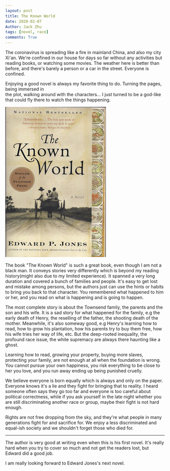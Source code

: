 ```yaml
---
layout: post
title: The Known World
date: 2020-02-07
Author: Jack Zhu
tags: [novel, race]
comments: True
---
```


The coronavirus is spreading like a fire in mainland China, and also my city Xi'an.
We're confined in our house for days so far without any activities but reading books,
or watching some movies. The weather here is better than before, and there's barely a
person or a car in the street. Everyone is confined.

Enjoying a good novel is always my favorite thing to do. Turning the pages, being immersed in  
the plot, walking around with the characters... I just turned to be a god-like that could fly
there to watch the things happening. 

![known](/images/known.jpg)

The book "The Known World" is such a great book, even though I am not a black man. It conveys 
stories very differently which is beyond my reading history(might also due to my limited experience).
It spanned a very long duration and covered a bunch of families and people. It's easy to get 
lost and mistake among persons, but the authors just can use the hints or habits to bring you back
to that character. You remembered what happened to him or her, and you read on what is happening
and is going to happen.

The most complete story is about the Townsend family, the parents and the son and his wife. It is
a sad story for what happened for the family, e.g the early death of Henry, the reselling of the
father, the shooting death of the mother. Meanwhile, it's also someway good, e.g Henry's learning
how to read, how to grow his plantation, how his parents try to buy them free, how his wife tries
her way of life, etc. But the deep-rooted inequality, the profound race issue, the white supremacy are always
there haunting like a ghost.

Learning how to read, growing your property, buying more slaves, protecting your family, are not enough
at all when the foundation is wrong. You cannot pursue your own happiness, you risk everything to be close
to her you love, and you run away ending up being punished cruelly. 

We believe everyone is born equally which is always and only on the paper. Everyone knows it's a lie and they
fight for bringing that to reality. I heard someone often says they go too far and everyone is too careful about
political correctness, while if you ask yourself in the late night whether you are still discriminating another
race or group, maybe their fight is not hard enough.

Rights are not free dropping from the sky, and they're what people in many generations fight for and sacrifice for.
We enjoy a less discriminated and equal-ish society and we shouldn't forget those who died for.

----

The author is very good at writing even when this is his first novel. It's really hard when you try to 
cover so much and not get the readers lost, but Edward did a good job.

I am really looking forward to Edward Jones's next novel.
